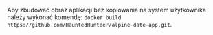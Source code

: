 Aby zbudować obraz aplikacji bez kopiowania na system użytkownika należy wykonać komendę:
`docker build https://github.com/HauntedHunteer/alpine-date-app.git`. 
